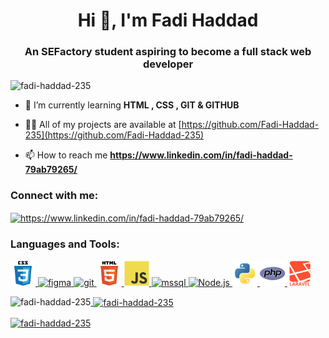 <h1 align="center">Hi 👋, I'm Fadi Haddad</h1>
<h3 align="center">An SEFactory student aspiring to become a full stack web developer</h3>

<p align="left"> <img src="https://komarev.com/ghpvc/?username=fadi-haddad-235&label=Profile%20views&color=0e75b6&style=flat" alt="fadi-haddad-235" /> </p>

- 🌱 I’m currently learning **HTML , CSS , GIT & GITHUB**

- 👨‍💻 All of my projects are available at [https://github.com/Fadi-Haddad-235](https://github.com/Fadi-Haddad-235)

- 📫 How to reach me **https://www.linkedin.com/in/fadi-haddad-79ab79265/**

<h3 align="left">Connect with me:</h3>
<p align="left">
<a href="https://linkedin.com/in/https://www.linkedin.com/in/fadi-haddad-79ab79265/" target="blank"><img align="center" src="https://raw.githubusercontent.com/rahuldkjain/github-profile-readme-generator/master/src/images/icons/Social/linked-in-alt.svg" alt="https://www.linkedin.com/in/fadi-haddad-79ab79265/" height="30" width="40" /></a>
</p>

<h3 align="left">Languages and Tools:</h3>
<p align="left"> <a href="https://www.w3schools.com/css/" target="_blank" rel="noreferrer"> <img src="https://raw.githubusercontent.com/devicons/devicon/master/icons/css3/css3-original-wordmark.svg" alt="css3" width="40" height="40"/> </a> <a href="https://www.figma.com/" target="_blank" rel="noreferrer"> <img src="https://www.vectorlogo.zone/logos/figma/figma-icon.svg" alt="figma" width="40" height="40"/> </a> <a href="https://git-scm.com/" target="_blank" rel="noreferrer"> <img src="https://www.vectorlogo.zone/logos/git-scm/git-scm-icon.svg" alt="git" width="40" height="40"/> </a> <a href="https://www.w3.org/html/" target="_blank" rel="noreferrer"> <img src="https://raw.githubusercontent.com/devicons/devicon/master/icons/html5/html5-original-wordmark.svg" alt="html5" width="40" height="40"/> </a> <a href="https://developer.mozilla.org/en-US/docs/Web/JavaScript" target="_blank" rel="noreferrer"> <img src="https://raw.githubusercontent.com/devicons/devicon/master/icons/javascript/javascript-original.svg" alt="javascript" width="40" height="40"/> </a> 
<a href="https://www.microsoft.com/en-us/sql-server" target="_blank" rel="noreferrer"> <img src="https://upload.wikimedia.org/wikipedia/fr/6/62/MySQL.svg" alt="mssql" width="40" height="40"/> </a> 
<a href="https://nodejs.org/en" target="_blank" rel="noreferrer"> <img src="https://upload.wikimedia.org/wikipedia/commons/thumb/d/d9/Node.js_logo.svg/langfr-1024px-Node.js_logo.svg.png" alt="Node.js" width="60" height="40"/> </a>
<a href="https://www.python.org" target="_blank" rel="noreferrer"> <img src="https://raw.githubusercontent.com/devicons/devicon/master/icons/python/python-original.svg" alt="python" width="40" height="40"/> </a>
  <a href="https://www.php.net" target="_blank" rel="noreferrer"> <img src="https://raw.githubusercontent.com/devicons/devicon/master/icons/php/php-original.svg" alt="php" width="40" height="40"/> </a> <a href="https://laravel.com/" target="_blank" rel="noreferrer"> <img src="https://raw.githubusercontent.com/devicons/devicon/master/icons/laravel/laravel-plain-wordmark.svg" alt="laravel" width="40" height="40"/> </p>

<p><img align="left" src="https://github-readme-stats.vercel.app/api/top-langs?username=fadi-haddad-235&show_icons=true&locale=en&layout=compact" alt="fadi-haddad-235" /></p>

<p>&nbsp;<img align="center" src="https://github-readme-stats.vercel.app/api?username=fadi-haddad-235&show_icons=true&locale=en" alt="fadi-haddad-235" /></p>

<p><img align="center" src="https://github-readme-streak-stats.herokuapp.com/?user=fadi-haddad-235&" alt="fadi-haddad-235" /></p>
